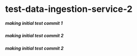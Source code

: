 # test-data-ingestion-service-2

##### making initial test commit 1
##### making initial test commit 2

##### making initial test commit 2